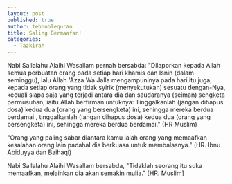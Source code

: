 ```yaml
---
layout: post
published: true
author: tehnoblequran
title: Saling Bermaafan!
categories:
  - Tazkirah
---
```

Nabi Sallalahu Alaihi Wasallam  pernah bersabda: "Dilaporkan kepada Allah semua perbuatan orang pada setiap hari khamis dan Isnin (dalam seminggu), lalu Allah 'Azza Wa Jalla mengampuninya pada hari itu juga, kepada setiap orang yang tidak syirik (menyekutukan) sesuatu dengan-Nya, kecuali siapa saja yang terjadi antara dia dan saudaranya (seiman) sengketa permusuhan; iaitu Allah berfirman untuknya: Tinggalkanlah (jangan dihapus dosa) kedua dua (orang yang bersengketa) ini, sehingga mereka berdua berdamai , tinggalkanlah (jangan dihapus dosa) kedua dua (orang yang bersengketa) ini, sehingga mereka berdua berdamai." (HR Muslim)

"Orang yang paling sabar diantara kamu ialah orang yang memaafkan kesalahan orang lain padahal dia berkuasa untuk membalasnya." (HR. Ibnu Abiduyya dan Baihaqi)

Nabi Sallalahu Alaihi Wasallam bersabda, "Tidaklah seorang itu suka memaafkan, melainkan dia akan semakin mulia." [HR. Muslim]
